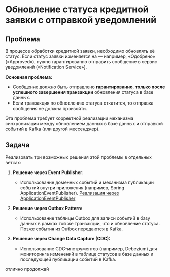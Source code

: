 # Обновление статуса кредитной заявки с отправкой уведомлений

## Проблема

В процессе обработки кредитной заявки, необходимо обновлять её статус. Если статус заявки изменяется на — например, «Одобрено» («Approved»), нужно гарантированно отправить сообщение в сервис уведомлений («Notification Service»).

**Основная проблема:**

- Сообщение должно быть отправлено **гарантированно**, **только после успешного завершения транзакции** обновления статуса в базе данных.
- Если транзакция по обновлению статуса откатится, то отправка сообщения не должна произойти.

Эта проблема требует корректной реализации механизма синхронизации между обновлением данных в базе данных и отправкой событий в Kafka (или другой мессенджер).

## Задача

Реализовать три возможных решения этой проблемы в отдельных ветках:

1. **Решение через Event Publisher:**

    - Использование доменных событий и механизма публикации событий внутри приложения (например, Spring ApplicationEventPublisher).
      [Реализация через ApplicationEventPublisher](https://github.com/DmBalaev/cdc-outbox/tree/spring-boot-event-publisher)
2. **Решение через Outbox Pattern:**

    - Использование таблицы Outbox для записи событий в базу данных в рамках той же транзакции, что и обновление статуса. Позже события из Outbox передаются в Kafka.

3. **Решение через Change Data Capture (CDC):**

    - Использование CDC-инструментов (например, Debezium) для мониторинга изменений в таблице статусов в базе данных и последующей публикации событий в Kafka.

отлично продолжай

